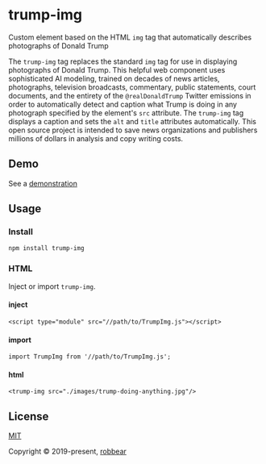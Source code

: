 # trump-img
Custom element based on the HTML `img` tag that automatically describes photographs of Donald Trump

The `trump-img` tag replaces the standard `img` tag for use in
displaying photographs of Donald Trump. This helpful web component
uses sophisticated AI modeling, trained on decades of news articles,
photographs, television broadcasts, commentary, public statements, court
documents, and the entirety of the `@realDonaldTrump` Twitter emissions
in order to automatically detect and caption what Trump is doing in any
photograph specified by the element's `src` attribute. The `trump-img`
tag displays a caption and sets the `alt` and `title` attributes automatically.
This open source project is intended to save news organizations and publishers
millions of dollars in analysis and copy writing costs.

## Demo

See a [demonstration](https://robbear.github.io/trump-img/demos/demo.html)

## Usage

### Install

```
npm install trump-img
```

### HTML

Inject or import `trump-img`.

#### inject

```
<script type="module" src="//path/to/TrumpImg.js"></script>
```

#### import

```
import TrumpImg from '//path/to/TrumpImg.js';
```

#### html

```
<trump-img src="./images/trump-doing-anything.jpg"/>
```

## License

[MIT](http://opensource.org/licenses/MIT)

Copyright © 2019-present, [robbear](https://github.com/robbear)
 